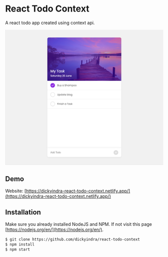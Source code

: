 # React Todo Context

A react todo app created using context api.

![Screenshot React Todo Context App](https://raw.githubusercontent.com/dickyindra/react-todo-context/master/screenshot.png)

## Demo

Website: [https://dickyindra-react-todo-context.netlify.app/](https://dickyindra-react-todo-context.netlify.app/)

## Installation

Make sure you already installed NodeJS and NPM. If not visit this page [https://nodejs.org/en/](https://nodejs.org/en/).

```
$ git clone https://github.com/dickyindra/react-todo-context
$ npm install
$ npm start
```
